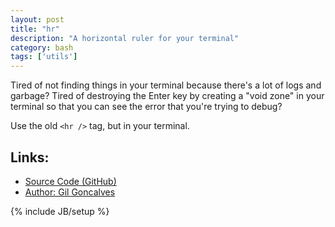 ```yaml
---
layout: post
title: "hr"
description: "A horizontal ruler for your terminal"
category: bash
tags: ['utils']
---
```

Tired of not finding things in your terminal because there's a lot of logs and
garbage? Tired of destroying the Enter key by creating a "void zone" in your
terminal so that you can see the error that you're trying to debug?

Use the old `<hr />` tag, but in your terminal.

## Links:

* [Source Code (GitHub)](https://github.com/lurst/hr)
* [Author: Gil Goncalves](https://github.com/lurst)

{% include JB/setup %}
